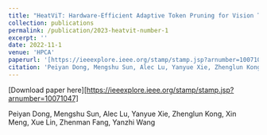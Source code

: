```yaml
---
title: "HeatViT: Hardware-Efficient Adaptive Token Pruning for Vision Transformers"
collection: publications
permalink: /publication/2023-heatvit-number-1
excerpt: ''
date: 2022-11-1
venue: 'HPCA'
paperurl: '[https://ieeexplore.ieee.org/stamp/stamp.jsp?arnumber=10071047]'
citation: 'Peiyan Dong, Mengshu Sun, Alec Lu, Yanyue Xie, Zhenglun Kong, Xin Meng, Xue Lin, Zhenman Fang, Yanzhi Wang'
---
```


[Download paper here][https://ieeexplore.ieee.org/stamp/stamp.jsp?arnumber=10071047]

Peiyan Dong, Mengshu Sun, Alec Lu, Yanyue Xie, Zhenglun Kong, Xin Meng, Xue Lin, Zhenman Fang, Yanzhi Wang

